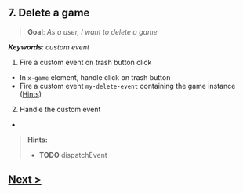 ## 7. Delete a game
> **Goal**: _As a user, I want to delete a game_

_**Keywords**: custom event_

1. Fire a custom event on trash button click
  - In `x-game` element, handle click on trash button
  - Fire a custom event `my-delete-event` containing the game instance ([Hints](#hints))
2. Handle the custom event
  - 


<a name="hints"></a>
> **Hints:**
>
> - **TODO** dispatchEvent


## [Next >](user-story-8.md)
